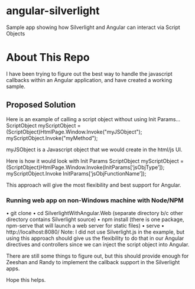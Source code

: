 # angular-silverlight
Sample app showing how Silverlight and Angular can interact via Script Objects

About This Repo
=================
I have been trying to figure out the best way to handle the javascript callbacks within an Angular application, and have created a working sample.  

Proposed Solution
-----------
Here is an example of calling a script object without using Init Params…
ScriptObject myScriptObject = (ScriptObject)HtmlPage.Window.Invoke("myJSObject");
myScriptObject.Invoke("myMethod");
 
myJSObject is a Javascript object that we would create in the html/js UI.
 
Here is how it would look with Init Params
ScriptObject myScriptObject = (ScriptObject)HtmlPage.Window.Invoke(InitParams[‘jsObjType’]);
myScriptObject.Invoke InitParams[‘jsObjFunctionName’]);
 
This approach will give the most flexibility and best support for Angular.

### Running web app on non-Windows machine with Node/NPM
•	git clone
•	cd SilverlightWithAngular.Web  (separate directory b/c other directory contains Silverlight source)
•	npm install   (there is one package, npm-serve that will launch a web server for static files)
•	serve
•	http://localhost:8080/
Note: I did not use Silverlight.js in the example, but using this approach should give us the flexibility to do that in our Angular directives and controllers since we can inject the script object into Angular.
 
There are still some things to figure out, but this should provide enough for Zeeshan and Randy to implement the callback support in the Silverlight apps.
 
Hope this helps.
